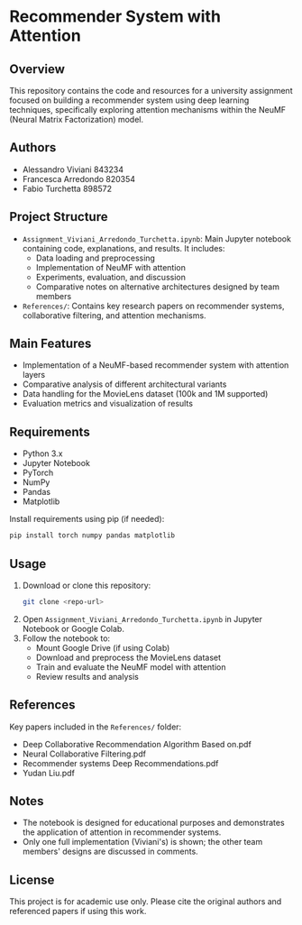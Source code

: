 # Recommender System with Attention

## Overview
This repository contains the code and resources for a university assignment focused on building a recommender system using deep learning techniques, specifically exploring attention mechanisms within the NeuMF (Neural Matrix Factorization) model. 

## Authors
- Alessandro Viviani 843234
- Francesca Arredondo 820354
- Fabio Turchetta 898572

## Project Structure
- `Assignment_Viviani_Arredondo_Turchetta.ipynb`: Main Jupyter notebook containing code, explanations, and results. It includes:
  - Data loading and preprocessing
  - Implementation of NeuMF with attention
  - Experiments, evaluation, and discussion
  - Comparative notes on alternative architectures designed by team members
- `References/`: Contains key research papers on recommender systems, collaborative filtering, and attention mechanisms.

## Main Features
- Implementation of a NeuMF-based recommender system with attention layers
- Comparative analysis of different architectural variants
- Data handling for the MovieLens dataset (100k and 1M supported)
- Evaluation metrics and visualization of results

## Requirements
- Python 3.x
- Jupyter Notebook
- PyTorch
- NumPy
- Pandas
- Matplotlib

Install requirements using pip (if needed):
```bash
pip install torch numpy pandas matplotlib
```

## Usage
1. Download or clone this repository:
   ```bash
   git clone <repo-url>
   ```
2. Open `Assignment_Viviani_Arredondo_Turchetta.ipynb` in Jupyter Notebook or Google Colab.
3. Follow the notebook to:
   - Mount Google Drive (if using Colab)
   - Download and preprocess the MovieLens dataset
   - Train and evaluate the NeuMF model with attention
   - Review results and analysis

## References
Key papers included in the `References/` folder:
- Deep Collaborative Recommendation Algorithm Based on.pdf
- Neural Collaborative Filtering.pdf
- Recommender systems Deep Recommendations.pdf
- Yudan Liu.pdf

## Notes
- The notebook is designed for educational purposes and demonstrates the application of attention in recommender systems.
- Only one full implementation (Viviani's) is shown; the other team members' designs are discussed in comments.

## License
This project is for academic use only. Please cite the original authors and referenced papers if using this work.
